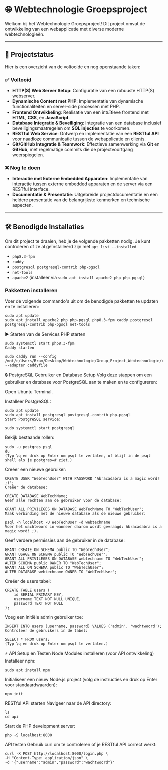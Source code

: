 # 🌐 Webtechnologie Groepsproject

Welkom bij het Webtechnologie Groepsproject! Dit project omvat de ontwikkeling van een webapplicatie met diverse moderne webtechnologieën.

---

## 🚀 Projectstatus

Hier is een overzicht van de voltooide en nog openstaande taken:

### ✅ Voltooid

* **HTTP(S) Web Server Setup**: Configuratie van een robuuste HTTP(S) webserver.
* **Dynamische Content met PHP**: Implementatie van dynamische functionaliteiten en server-side processen met PHP.
* **Frontend Ontwikkeling**: Realisatie van een intuïtieve frontend met **HTML**, **CSS**, en **JavaScript**.
* **Database Integratie & Beveiliging**: Integratie van een database inclusief beveiligingsmaatregelen om **SQL injecties** te voorkomen.
* **RESTful Web Service**: Ontwerp en implementatie van een **RESTful API** voor naadloze communicatie tussen de webapplicatie en clients.
* **Git/GitHub Integratie & Teamwork**: Effectieve samenwerking via **Git** en **GitHub**, met regelmatige commits die de projectvoortgang weerspiegelen.

### ❌ Nog te doen

* **Interactie met Externe Embedded Apparaten**: Implementatie van interactie tussen externe embedded apparaten en de server via een RESTful interface.
* **Documentatie & Presentatie**: Uitgebreide projectdocumentatie en een heldere presentatie van de belangrijkste kenmerken en technische aspecten.

---

## 🛠️ Benodigde Installaties

Om dit project te draaien, heb je de volgende pakketten nodig. Je kunt controleren of ze al geïnstalleerd zijn met `apt list --installed`.

* `php8.3-fpm`
* `caddy`
* `postgresql postgresql-contrib php-pgsql`
* `net-tools`
* `apache2` (installeer via `sudo apt install apache2 php php-pgsql`)

### Pakketten installeren

Voer de volgende commando's uit om de benodigde pakketten te updaten en te installeren:

```
sudo apt update
sudo apt install apache2 php php-pgsql php8.3-fpm caddy postgresql postgresql-contrib php-pgsql net-tools
```
▶️ Starten van de Services
PHP starten
```
sudo systemctl start php8.3-fpm
Caddy starten
```
```
sudo caddy run --config /mnt/c/Users/Bram/Desktop/Webtechnologie/Group_Project_Webtechnologie/caddyfile --adapter caddyfile
```
🔒 PostgreSQL Gebruiker en Database Setup
Volg deze stappen om een gebruiker en database voor PostgreSQL aan te maken en te configureren:

Open Ubuntu Terminal.

Installeer PostgreSQL:

```
sudo apt update
sudo apt install postgresql postgresql-contrib php-pgsql
Start PostgreSQL service:
```

```
sudo systemctl start postgresql
```
Bekijk bestaande rollen:
```
sudo -u postgres psql
du
(Typ \q en druk op Enter om psql te verlaten, of blijf in de psql shell als je postgres=# ziet.)
```
Creëer een nieuwe gebruiker:

```
CREATE USER "WebTechUser" WITH PASSWORD 'Abracadabra is a magic word! ;)';
Creëer de database:
```
```
CREATE DATABASE WebTechName;
Geef alle rechten aan de gebruiker voor de database:
```
```
GRANT ALL PRIVILEGES ON DATABASE WebTechName TO "WebTechUser";
Maak verbinding met de nieuwe database als de nieuwe gebruiker:
```
```
psql -h localhost -U WebTechUser -d webtechname
Voer het wachtwoord in wanneer daarom wordt gevraagd: Abracadabra is a magic word! ;).
```
Geef verdere permissies aan de gebruiker in de database:
```
GRANT CREATE ON SCHEMA public TO "WebTechUser";
GRANT USAGE ON SCHEMA public TO "WebTechUser";
GRANT ALL PRIVILEGES ON DATABASE webtechname TO "WebTechUser";
ALTER SCHEMA public OWNER TO "WebTechUser";
GRANT ALL ON SCHEMA public TO "WebTechUser";
ALTER DATABASE webtechname OWNER TO "WebTechUser";
```
Creëer de users tabel:
```
CREATE TABLE users (
    id SERIAL PRIMARY KEY,
    username TEXT NOT NULL UNIQUE,
    password TEXT NOT NULL
);
```
Voeg een initiële admin gebruiker toe:
```
INSERT INTO users (username, password) VALUES ('admin', 'wachtwoord');
Controleer de gebruikers in de tabel:
```
```
SELECT * FROM users;
(Typ \q en druk op Enter om psql te verlaten.)
```
⚡ API Setup en Testen
Node Modules installeren (voor API ontwikkeling)
Installeer npm:
```
sudo apt install npm
```
Initialiseer een nieuw Node.js project (volg de instructies en druk op Enter voor standaardwaarden):
```
npm init
```
RESTful API starten
Navigeer naar de API directory:
```
ls
cd api
```

Start de PHP development server:
```
php -S localhost:8000
```
API testen
Gebruik curl om te controleren of je RESTful API correct werkt:
```
curl -X POST http://localhost:8000/login.php \
-H "Content-Type: application/json" \
-d '{"username":"admin","password":"wachtwoord"}'
```
